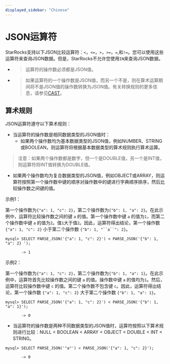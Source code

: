 ```yaml
---
displayed_sidebar: "Chinese"
---
```


# JSON运算符

StarRocks支持以下JSON比较运算符：`<`，`<=`，`>`，`>=`，`=`,和`!=`。您可以使用这些运算符来查询JSON数据。但是，StarRocks不允许您使用`IN`来查询JSON数据。

- > 运算符的操作数必须都是JSON值。

- > 如果运算符的一个操作数是JSON值，而另一个不是，则在算术运算期间将不是JSON值的操作数转换为JSON值。有关转换规则的更多信息，请参见[CAST](./json-query-and-processing-functions/cast.md)。

## 算术规则

JSON运算符遵守以下算术规则：

- 当运算符的操作数是相同数据类型的JSON值时：
  - 如果两个操作数均为基本数据类型的JSON值，例如NUMBER、STRING或BOOLEAN，则运算符将根据基本数据类型的算术规则执行算术运算。

> 注意：如果两个操作数都是数字，但一个是DOUBLE值，另一个是INT值，则运算符将INT值转换为DOUBLE值。

- 如果两个操作数均为复合数据类型的JSON值，例如OBJECT或ARRAY，则运算符按照第一个操作数中键的顺序对操作数中的键进行字典顺序排序，然后比较操作数之间键的值。

示例1：

第一个操作数为`{"a": 1, "c": 2}`，第二个操作数为`{"b": 1, "a": 2}`。在此示例中，运算符比较操作数之间的键 `a` 的值。第一个操作数中键 `a` 的值为`1`，而第二个操作数中键 `a` 的值为`2`。值`1`大于值`2`。因此，运算符得出结论，第一个操作数 `{"a": 1, "c": 2}` 小于第二个操作数 `{"b": 1, "``a``": 2}`。

```plaintext
mysql> SELECT PARSE_JSON('{"a": 1, "c": 2}') < PARSE_JSON('{"b": 1, "a": 2} ');

       -> 1
```

示例2：

第一个操作数为`{"a": 1, "c": 2}`，第二个操作数为`{"b": 1, "a": 1}`。在此示例中，运算符首先比较操作数之间的键 `a` 的值。操作数中键 `a` 的值均为`1`。然后，运算符比较操作数中键 `c` 的值。第二个操作数不包含键 `c`。因此，运算符得出结论，第一个操作数 `{"a": 1, "c": 2}` 大于第二个操作数 `{"b": 1, "a": 1}`。

```plaintext
mysql> SELECT PARSE_JSON('{"a": 1, "c": 2}') < PARSE_JSON('{"b": 1, "a": 1}');

       -> 0
```

- 当运算符的操作数是两种不同数据类型的JSON值时，运算符按照以下算术规则进行比较：NULL < BOOLEAN < ARRAY < OBJECT < DOUBLE < INT < STRING。

```plaintext
mysql> SELECT PARSE_JSON('"a"') < PARSE_JSON('{"a": 1, "c": 2}');

       -> 0
```